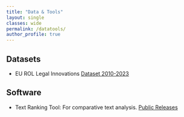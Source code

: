 ```yaml
---
title: "Data & Tools"
layout: single
classes: wide
permalink: /datatools/
author_profile: true
---
```


## Datasets

- EU ROL Legal Innovations [Dataset 2010-2023](https://doi.org/10.6084/m9.figshare.25595496.v2)

## Software

- Text Ranking Tool: For comparative text analysis. [Public Releases](https://github.com/mauriciomm7/text_ranking_tool/tags)
